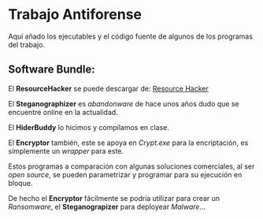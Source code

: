 # Trabajo Antiforense
Aquí añado los ejecutables y el código fuente de algunos de los programas del trabajo.

## Software Bundle:
El **ResourceHacker** se puede descargar de:  [Resource Hacker](https://www.angusj.com/resourcehacker)

El **Steganographizer** es *abandonware* de hace unos años dudo que se encuentre online en la actualidad.

El **HiderBuddy** lo hicimos y compilamos en clase.

El **Encryptor** también, este se apoya en *Crypt.exe* para la encriptación, es símplemente un *wrapper* para este.


Estos programas a comparación con algunas soluciones comerciales, al ser *open source*, se pueden parametrizar y programar para su ejecución en bloque.

De hecho el **Encryptor** fácilmente se podría utilizar para crear un *Ransomware*, el **Steganograpizer** para deployear *Malware*...
